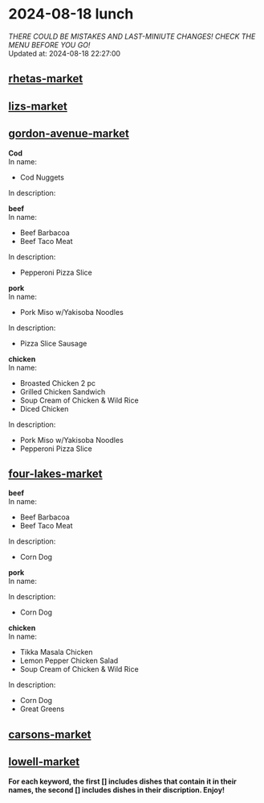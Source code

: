 # 2024-08-18 lunch  
*THERE COULD BE MISTAKES AND LAST-MINIUTE CHANGES! CHECK THE MENU BEFORE YOU GO!*  
Updated at: 2024-08-18 22:27:00  
## [rhetas-market](https://wisc-housingdining.nutrislice.com/menu/rhetas-market/lunch/2024-08-18)  
## [lizs-market](https://wisc-housingdining.nutrislice.com/menu/lizs-market/lunch/2024-08-18)  
## [gordon-avenue-market](https://wisc-housingdining.nutrislice.com/menu/gordon-avenue-market/lunch/2024-08-18)  
**Cod**  
In name:   
 - Cod Nuggets  
  
In description:   
  
**beef**  
In name:   
 - Beef Barbacoa  
 - Beef Taco Meat  
  
In description:   
 - Pepperoni Pizza Slice  
  
**pork**  
In name:   
 - Pork Miso w/Yakisoba Noodles  
  
In description:   
 - Pizza Slice Sausage  
  
**chicken**  
In name:   
 - Broasted Chicken 2 pc  
 - Grilled Chicken Sandwich  
 - Soup Cream of Chicken & Wild Rice  
 - Diced Chicken  
  
In description:   
 - Pork Miso w/Yakisoba Noodles  
 - Pepperoni Pizza Slice  
  
## [four-lakes-market](https://wisc-housingdining.nutrislice.com/menu/four-lakes-market/lunch/2024-08-18)  
**beef**  
In name:   
 - Beef Barbacoa  
 - Beef Taco Meat  
  
In description:   
 - Corn Dog  
  
**pork**  
In name:   
  
In description:   
 - Corn Dog  
  
**chicken**  
In name:   
 - Tikka Masala Chicken  
 - Lemon Pepper Chicken Salad  
 - Soup Cream of Chicken & Wild Rice  
  
In description:   
 - Corn Dog  
 - Great Greens  
  
## [carsons-market](https://wisc-housingdining.nutrislice.com/menu/carsons-market/lunch/2024-08-18)  
## [lowell-market](https://wisc-housingdining.nutrislice.com/menu/lowell-market/lunch/2024-08-18)  
  
**For each keyword, the first [] includes dishes that contain it in their names, the second [] includes dishes in their discription. Enjoy!**  
